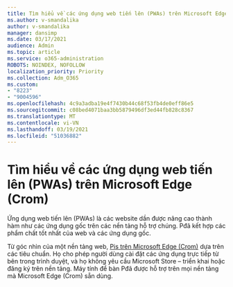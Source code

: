 ```yaml
---
title: Tìm hiểu về các ứng dụng web tiến lên (PWAs) trên Microsoft Edge (Crom)
ms.author: v-smandalika
author: v-smandalika
manager: dansimp
ms.date: 03/17/2021
audience: Admin
ms.topic: article
ms.service: o365-administration
ROBOTS: NOINDEX, NOFOLLOW
localization_priority: Priority
ms.collection: Adm_O365
ms.custom:
- "8223"
- "9004596"
ms.openlocfilehash: 4c9a3adba19e4f7430b44c68f53fb4de0eff86e5
ms.sourcegitcommit: c08bed4071baa3bb5879496df3ed44fb828c8367
ms.translationtype: MT
ms.contentlocale: vi-VN
ms.lasthandoff: 03/19/2021
ms.locfileid: "51036882"
---
```

# <a name="learn-about-the-progressive-web-apps-pwas-on-microsoft-edge-chromium"></a>Tìm hiểu về các ứng dụng web tiến lên (PWAs) trên Microsoft Edge (Crom)

Ứng dụng web tiến lên (PWAs) là các website dần được nâng cao thành hàm như các ứng dụng gốc trên các nền tảng hỗ trợ chúng. Pđã kết hợp các phẩm chất tốt nhất của web và các ứng dụng gốc.

Từ góc nhìn của một nền tảng web, [Pis trên Microsoft Edge (Crom)](https://docs.microsoft.com/microsoft-edge/progressive-web-apps-chromium/#pwas-on-microsoft-edge-chromium) dựa trên các tiêu chuẩn. Họ cho phép người dùng cài đặt các ứng dụng trực tiếp từ bên trong trình duyệt, và họ không yêu cầu Microsoft Store – triển khai hoặc đăng ký trên nền tảng. Máy tính để bàn Pđã được hỗ trợ trên mọi nền tảng mà Microsoft Edge (Crom) sẵn dùng.
